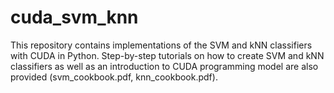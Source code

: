 # cuda_svm_knn
This repository contains implementations of the SVM and kNN classifiers with CUDA in Python. Step-by-step tutorials on how to create SVM and kNN classifiers as well as an introduction to CUDA programming model are also provided (svm_cookbook.pdf, knn_cookbook.pdf). 
